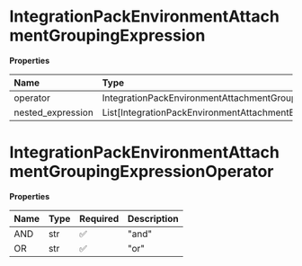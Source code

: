 # IntegrationPackEnvironmentAttachmentGroupingExpression

**Properties**

| Name              | Type                                                           | Required | Description |
| :---------------- | :------------------------------------------------------------- | :------- | :---------- |
| operator          | IntegrationPackEnvironmentAttachmentGroupingExpressionOperator | ✅       |             |
| nested_expression | List[IntegrationPackEnvironmentAttachmentExpression]           | ❌       |             |

# IntegrationPackEnvironmentAttachmentGroupingExpressionOperator

**Properties**

| Name | Type | Required | Description |
| :--- | :--- | :------- | :---------- |
| AND  | str  | ✅       | "and"       |
| OR   | str  | ✅       | "or"        |

